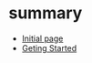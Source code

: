 # summary

* [Initial page](https://github.com/Odi-ts/Odi/tree/240195a7d83473acfc7ada829255a479a3ec50d9/docs/README.md)
* [Geting Started](geting-started.md)

